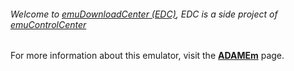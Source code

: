 ###### Welcome to [emuDownloadCenter (EDC)](https://github.com/PhoenixInteractiveNL/emuDownloadCenter/wiki/), EDC is a side project of [emuControlCenter](https://github.com/PhoenixInteractiveNL/emuControlCenter/wiki/)

For more information about this emulator, visit the [**ADAMEm**](https://github.com/PhoenixInteractiveNL/emuDownloadCenter/wiki/Emulator-adamem#menu) page.
